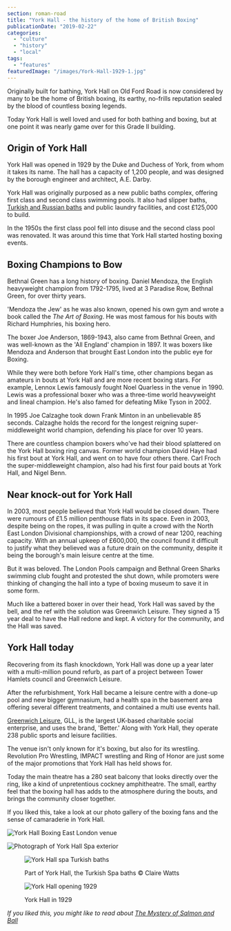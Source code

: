 ```yaml
---
section: roman-road
title: "York Hall - the history of the home of British Boxing"
publicationDate: "2019-02-22"
categories: 
  - "culture"
  - "history"
  - "local"
tags: 
  - "features"
featuredImage: "/images/York-Hall-1929-1.jpg"
---
```


Originally built for bathing, York Hall on Old Ford Road is now considered by many to be the home of British boxing, its earthy, no-frills reputation sealed by the blood of countless boxing legends.

Today York Hall is well loved and used for both bathing and boxing, but at one point it was nearly game over for this Grade II building.

## Origin of York Hall

York Hall was opened in 1929 by the Duke and Duchess of York, from whom it takes its name. The hall has a capacity of 1,200 people, and was designed by the borough engineer and architect, A.E. Darby.

York Hall was originally purposed as a new public baths complex, offering first class and second class swimming pools. It also had slipper baths, [Turkish and Russian baths](https://romanroadlondon.com/york-hall-turkish-baths-bethnal-green/) and public laundry facilities, and cost £125,000 to build.

In the 1950s the first class pool fell into disuse and the second class pool was renovated. It was around this time that York Hall started hosting boxing events.

## Boxing Champions to Bow

Bethnal Green has a long history of boxing. Daniel Mendoza, the English heavyweight champion from 1792-1795, lived at 3 Paradise Row, Bethnal Green, for over thirty years.

'Mendoza the Jew' as he was also known, opened his own gym and wrote a book called the _The Art of Boxing_. He was most famous for his bouts with Richard Humphries, his boxing hero.

The boxer Joe Anderson, 1869-1943, also came from Bethnal Green, and was well-known as the 'All England' champion in 1897. It was boxers like Mendoza and Anderson that brought East London into the public eye for Boxing.

While they were both before York Hall's time, other champions began as amateurs in bouts at York Hall and are more recent boxing stars. For example, Lennox Lewis famously fought Noel Quarless in the venue in 1990. Lewis was a professional boxer who was a three-time world heavyweight and lineal champion. He's also famed for defeating Mike Tyson in 2002.

In 1995 Joe Calzaghe took down Frank Minton in an unbelievable 85 seconds. Calzaghe holds the record for the longest reigning super-middleweight world champion, defending his place for over 10 years.

There are countless champion boxers who've had their blood splattered on the York Hall boxing ring canvas. Former world champion David Haye had his first bout at York Hall, and went on to have four others there. Carl Froch the super-middleweight champion, also had his first four paid bouts at York Hall, and Nigel Benn.

## Near knock-out for York Hall

In 2003, most people believed that York Hall would be closed down. There were rumours of £1.5 million penthouse flats in its space. Even in 2003, despite being on the ropes, it was pulling in quite a crowd with the North East London Divisional championships, with a crowd of near 1200, reaching capacity. With an annual upkeep of £600,000, the council found it difficult to justify what they believed was a future drain on the community, despite it being the borough's main leisure centre at the time.  
  
But it was beloved. The London Pools campaign and Bethnal Green Sharks swimming club fought and protested the shut down, while promoters were thinking of changing the hall into a type of boxing museum to save it in some form.

Much like a battered boxer in over their head, York Hall was saved by the bell, and the ref with the solution was Greenwich Leisure. They signed a 15 year deal to have the Hall redone and kept. A victory for the community, and the Hall was saved.

## York Hall today

Recovering from its flash knockdown, York Hall was done up a year later with a multi-million pound refurb, as part of a project between Tower Hamlets council and Greenwich Leisure.

After the refurbishment, York Hall became a leisure centre with a done-up pool and new bigger gymnasium, had a health spa in the basement area offering several different treatments, and contained a multi use events hall.

[Greenwich Leisure](https://www.better.org.uk/leisure-centre/london/tower-hamlets/york-hall-leisure-centre), GLL, is the largest UK-based charitable social enterprise, and uses the brand, 'Better.' Along with York Hall, they operate 238 public sports and leisure facilities.

The venue isn't only known for it's boxing, but also for its wrestling. Revolution Pro Wrestling, IMPACT wrestling and Ring of Honor are just some of the major promotions that York Hall has held shows for.

Today the main theatre has a 280 seat balcony that looks directly over the ring, like a kind of unpretentious cockney amphitheatre. The small, earthy feel that the boxing hall has adds to the atmosphere during the bouts, and brings the community closer together.

If you liked this, take a look at our photo gallery of the boxing fans and the sense of camaraderie in York Hall.

![York Hall Boxing East London venue](/images/York-Hall-Boxing-East-London-20190216-07-1024x683.jpg)

![Photograph of York Hall Spa exterior](/images/York-Hall-exterior-1024x683.jpg)

<figure>

![York Hall spa Turkish baths](/images/York-Hall-Spa-turkish-baths-bethnal-green-©ClaireWatts06-1024x683.jpg)

<figcaption>

Part of York Hall, the Turkish Spa baths © Claire Watts

</figcaption>

</figure>

<figure>

![York Hall opening 1929 ](/images/York-Hall-1929-1-1024x683.jpg)

<figcaption>

York Hall in 1929

</figcaption>

</figure>

_If you liked this, you might like to read about_ [_The Mystery of Salmon and Ball_](https://romanroadlondon.com/salmon-and-ball-bethnal-green/)
